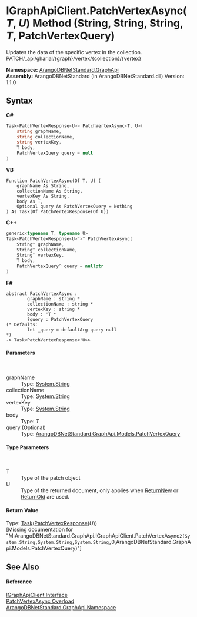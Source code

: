 # IGraphApiClient.PatchVertexAsync(*T*, *U*) Method (String, String, String, *T*, PatchVertexQuery)
 

Updates the data of the specific vertex in the collection. PATCH/_api/gharial/{graph}/vertex/{collection}/{vertex}

**Namespace:**&nbsp;<a href="5db3e172-88fa-722f-6e7f-25b7310b3db3">ArangoDBNetStandard.GraphApi</a><br />**Assembly:**&nbsp;ArangoDBNetStandard (in ArangoDBNetStandard.dll) Version: 1.1.0

## Syntax

**C#**<br />
``` C#
Task<PatchVertexResponse<U>> PatchVertexAsync<T, U>(
	string graphName,
	string collectionName,
	string vertexKey,
	T body,
	PatchVertexQuery query = null
)

```

**VB**<br />
``` VB
Function PatchVertexAsync(Of T, U) ( 
	graphName As String,
	collectionName As String,
	vertexKey As String,
	body As T,
	Optional query As PatchVertexQuery = Nothing
) As Task(Of PatchVertexResponse(Of U))
```

**C++**<br />
``` C++
generic<typename T, typename U>
Task<PatchVertexResponse<U>^>^ PatchVertexAsync(
	String^ graphName, 
	String^ collectionName, 
	String^ vertexKey, 
	T body, 
	PatchVertexQuery^ query = nullptr
)
```

**F#**<br />
``` F#
abstract PatchVertexAsync : 
        graphName : string * 
        collectionName : string * 
        vertexKey : string * 
        body : 'T * 
        ?query : PatchVertexQuery 
(* Defaults:
        let _query = defaultArg query null
*)
-> Task<PatchVertexResponse<'U>> 

```


#### Parameters
&nbsp;<dl><dt>graphName</dt><dd>Type: <a href="https://docs.microsoft.com/dotnet/api/system.string" target="_blank" rel="noopener noreferrer">System.String</a><br /></dd><dt>collectionName</dt><dd>Type: <a href="https://docs.microsoft.com/dotnet/api/system.string" target="_blank" rel="noopener noreferrer">System.String</a><br /></dd><dt>vertexKey</dt><dd>Type: <a href="https://docs.microsoft.com/dotnet/api/system.string" target="_blank" rel="noopener noreferrer">System.String</a><br /></dd><dt>body</dt><dd>Type: *T*<br /></dd><dt>query (Optional)</dt><dd>Type: <a href="38756543-faa6-57a8-e43f-3631ab41ff07">ArangoDBNetStandard.GraphApi.Models.PatchVertexQuery</a><br /></dd></dl>

#### Type Parameters
&nbsp;<dl><dt>T</dt><dd>Type of the patch object</dd><dt>U</dt><dd>Type of the returned document, only applies when <a href="2eaabc72-dcd1-8202-6711-4d5deec3c428">ReturnNew</a> or <a href="da6dae47-bce5-119e-ea42-507df1f8e722">ReturnOld</a> are used.</dd></dl>

#### Return Value
Type: <a href="https://docs.microsoft.com/dotnet/api/system.threading.tasks.task-1" target="_blank" rel="noopener noreferrer">Task</a>(<a href="acda1e7b-a4ea-02f4-624b-c84fffd587c8">PatchVertexResponse</a>(*U*))<br />\[Missing <returns> documentation for "M:ArangoDBNetStandard.GraphApi.IGraphApiClient.PatchVertexAsync``2(System.String,System.String,System.String,``0,ArangoDBNetStandard.GraphApi.Models.PatchVertexQuery)"\]

## See Also


#### Reference
<a href="9cf68195-2611-f408-a78f-ab77864cc844">IGraphApiClient Interface</a><br /><a href="d7124eea-3886-08fc-cbd4-f495a8343817">PatchVertexAsync Overload</a><br /><a href="5db3e172-88fa-722f-6e7f-25b7310b3db3">ArangoDBNetStandard.GraphApi Namespace</a><br />